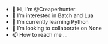 - 👋 Hi, I’m @Creaperhunter
- 👀 I’m interested in Batch and Lua
- 🌱 I’m currently learning Python
- 💞️ I’m looking to collaborate on None
- 📫 How to reach me ...

<!---
Creaperhunter/Creaperhunter is a ✨ special ✨ repository because its `README.md` (this file) appears on your GitHub profile.
You can click the Preview link to take a look at your changes.
--->

